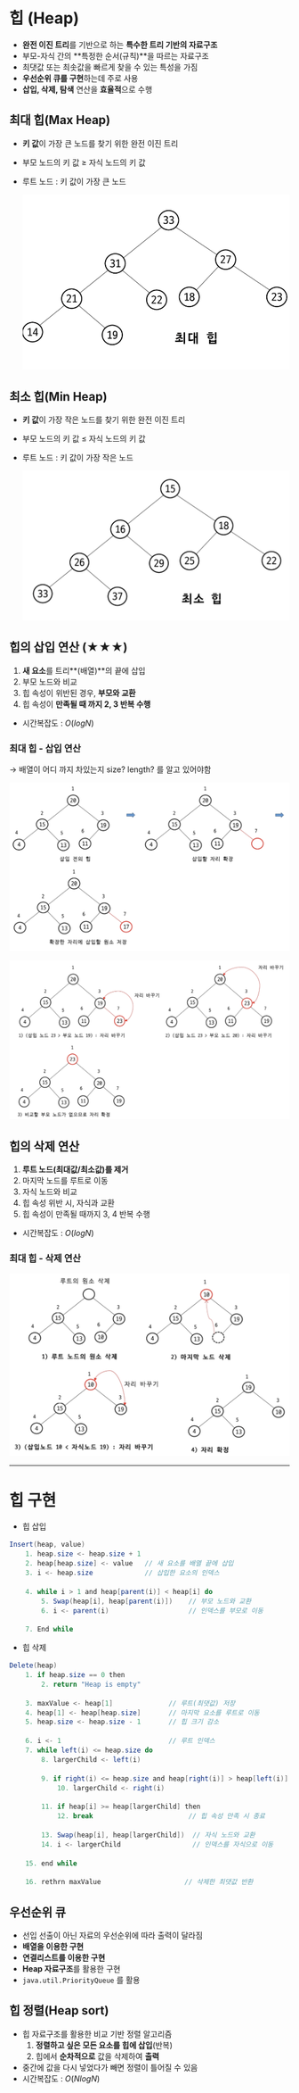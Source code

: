 # 힙 (Heap)

- **완전 이진 트리**를 기반으로 하는 **특수한 트리 기반의 자료구조**
- 부모-자식 간의 **특정한 순서(규칙)**을 따르는 자료구조
- 최댓값 또는 최솟값을 빠르게 찾을 수 있는 특성을 가짐
- **우선순위 큐를 구현**하는데 주로 사용
- **삽입, 삭제, 탐색** 연산을 **효율적**으로 수행

## 최대 힙(Max Heap)

- **키 값**이 가장 큰 노드를 찾기 위한 완전 이진 트리
- 부모 노드의 키 값 ≥ 자식 노드의 키 값
- 루트 노드 : 키 값이 가장 큰 노드

  ![126.png](img/126.png)


## 최소 힙(Min Heap)

- **키 값**이 가장 작은 노드를 찾기 위한 완전 이진 트리
- 부모 노드의 키 값 ≤ 자식 노드의 키 값
- 루트 노드 : 키 값이 가장 작은 노드

  ![127.png](img/127.png)


## 힙의 삽입 연산 (★★★)

1. **새 요소**를 트리**(배열)**의 끝에 삽입
2. 부모 노드와 비교
3. 힙 속성이 위반된 경우, **부모와 교환**
4. 힙 속성이 **만족될 때 까지 2, 3 반복 수행**
- 시간복잡도 : $O(log N)$

### 최대 힙 - 삽입 연산

→ 배열이 어디 까지 차있는지 size? length? 를 알고 있어야함

![128.png](img/128.png)

![129.png](img/129.png)

## 힙의 삭제 연산

1. **루트 노드(최대값/최소값)를 제거**
2. 마지막 노드를 루트로 이동
3. 자식 노드와 비교
4. 힙 속성 위반 시, 자식과 교환
5. 힙 속성이 만족될 때까지 3, 4 반복 수행
- 시간복잡도 : $O(log N)$

### 최대 힙 - 삭제 연산

![130.png](img/130.png)

---

# 힙 구현

- 힙 삽입

```java
Insert(heap, value)
	1. heap.size <- heap.size + 1
	2. heap[heap.size] <- value   // 새 요소를 배열 끝에 삽입
	3. i <- heap.size             // 삽입한 요소의 인덱스
	
	4. while i > 1 and heap[parent(i)] < heap[i] do
		5. Swap(heap[i], heap[parent(i)])    // 부모 노드와 교환
		6. i <- parent(i)                    // 인덱스를 부모로 이동
		
	7. End while
```

- 힙 삭제

```java
Delete(heap)
	1. if heap.size == 0 then
		2. return "Heap is empty"
		
	3. maxValue <- heap[1]              // 루트(최댓값) 저장
	4. heap[1] <- heap[heap.size]       // 마지막 요소를 루트로 이동
	5. heap.size <- heap.size - 1       // 힙 크기 감소
	
	6. i <- 1                           // 루트 인덱스
	7. while left(i) <= heap.size do
		8. largerChild <- left(i)
		
		9. if right(i) <= heap.size and heap[right(i)] > heap[left(i)] then
			10. largerChild <- right(i)
			
		11. if heap[i] >= heap[largerChild] then
			12. break                        // 힙 속성 만족 시 종료
			
		13. Swap(heap[i], heap[largerChild])  // 자식 노드와 교환
		14. i <- largerChild                  // 인덱스를 자식으로 이동
		
	15. end while
	
	16. rethrn maxValue                     // 삭제한 최댓값 반환
```

## 우선순위 큐

- 선입 선출이 아닌 자료의 우선순위에 따라 출력이 달라짐
- **배열을 이용한 구현**
- **연결리스트를 이용한 구현**
- **Heap 자료구조**를 활용한 구현
- `java.util.PriorityQueue` 를 활용

## 힙 정렬(Heap sort)

- 힙 자료구조를 활용한 비교 기반 정렬 알고리즘
    1. **정렬하고 싶은 모든 요소를 힙에 삽입**(반복)
    2. 힙에서 **순차적으로** 값을 삭제하여 **출력**
- 중간에 값을 다시 넣었다가 빼면 정렬이 틀어질 수 있음
- 시간복잡도 : $O(Nlog N)$